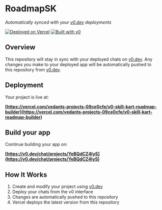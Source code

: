 # RoadmapSK

*Automatically synced with your [v0.dev](https://v0.dev) deployments*

[![Deployed on Vercel](https://img.shields.io/badge/Deployed%20on-Vercel-black?style=for-the-badge&logo=vercel)](https://vercel.com/vedants-projects-09ce0cfe/v0-skill-kart-roadmap-builder)
[![Built with v0](https://img.shields.io/badge/Built%20with-v0.dev-black?style=for-the-badge)](https://v0.dev/chat/projects/YeBQdCZ4IyS)

## Overview

This repository will stay in sync with your deployed chats on [v0.dev](https://v0.dev).
Any changes you make to your deployed app will be automatically pushed to this repository from [v0.dev](https://v0.dev).

## Deployment

Your project is live at:

**[https://vercel.com/vedants-projects-09ce0cfe/v0-skill-kart-roadmap-builder](https://vercel.com/vedants-projects-09ce0cfe/v0-skill-kart-roadmap-builder)**

## Build your app

Continue building your app on:

**[https://v0.dev/chat/projects/YeBQdCZ4IyS](https://v0.dev/chat/projects/YeBQdCZ4IyS)**

## How It Works

1. Create and modify your project using [v0.dev](https://v0.dev)
2. Deploy your chats from the v0 interface
3. Changes are automatically pushed to this repository
4. Vercel deploys the latest version from this repository